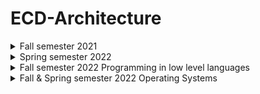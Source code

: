 # ECD-Architecture
 
<details><summary>Fall semester 2021</summary>

 * [Lab 2](https://github.com/Nikiroiduk/ECD-Architecture/tree/main/Fall_semester_2021/LAB2) - Data definition. Assembler program structure
 * [Lab 3](https://github.com/Nikiroiduk/ECD-Architecture/tree/main/Fall_semester_2021/LAB3) - General purpose commands. Arithmetic commands
 * [Lab 4](https://github.com/Nikiroiduk/ECD-Architecture/tree/main/Fall_semester_2021/LAB4) - Programming tasks with branching. Description and call of procedures
 * [Lab 5](https://github.com/Nikiroiduk/ECD-Architecture/tree/main/Fall_semester_2021/LAB5) - Programming tasks with cycles
 * [Lab 6](https://github.com/Nikiroiduk/ECD-Architecture/tree/main/Fall_semester_2021/LAB6) - Bit manipulation commands
 * [Lab 7](https://github.com/Nikiroiduk/ECD-Architecture/tree/main/Fall_semester_2021/LAB7) - Row and table processing commands

</details>

<details><summary>Spring semester 2022</summary>

 * [Lab 1](https://github.com/Nikiroiduk/ECD-Architecture/tree/main/Spring_semester_2022/LAB1) - Row and table processing commands
 * [Lab 2](https://github.com/Nikiroiduk/ECD-Architecture/tree/main/Spring_semester_2022/LAB2) - Macros
 * [Lab 3](https://github.com/Nikiroiduk/ECD-Architecture/tree/main/Spring_semester_2022/LAB3) - 1D arrays
 * [Lab 4](https://github.com/Nikiroiduk/ECD-Architecture/tree/main/Spring_semester_2022/LAB4) - Arithmetic operations on matrices
 * [Lab 5](https://github.com/Nikiroiduk/ECD-Architecture/tree/main/Spring_semester_2022/LAB5) - Programming the mouse
 * [Lab 6](https://github.com/Nikiroiduk/ECD-Architecture/tree/main/Spring_semester_2022/LAB6) - Coprocessor programming
 
</details>

<details><summary>Fall semester 2022 Programming in low level languages</summary>

 * [Lab 1](https://github.com/Nikiroiduk/ECD-Architecture/tree/main/Fall_semester_2022_LLP/LAB1) - Creating a mini-environment and executable program on Masm under Windows
 * [Lab 2](https://github.com/Nikiroiduk/ECD-Architecture/tree/main/Fall_semester_2022_LLP/LAB2) - Dialogue structure of the program. Formatted output
 * [Lab 3](https://github.com/Nikiroiduk/ECD-Architecture/tree/main/Fall_semester_2022_LLP/LAB3) - Procedures
 * [Lab 4](https://github.com/Nikiroiduk/ECD-Architecture/tree/main/Fall_semester_2022_LLP/LAB4) - Console applications
 * [Lab 5](https://github.com/Nikiroiduk/ECD-Architecture/tree/main/Fall_semester_2022_LLP/LAB5) - Window applications
 * [Lab 6](https://github.com/Nikiroiduk/ECD-Architecture/tree/main/Fall_semester_2022_LLP/LAB6) - Window controls
 * [Lab 7](https://github.com/Nikiroiduk/ECD-Architecture/tree/main/Fall_semester_2022_LLP/LAB7) - Application resources
 * [Lab 8](https://github.com/Nikiroiduk/ECD-Architecture/tree/main/Fall_semester_2022_LLP/LAB8) - Working with files in Windows
 
</details>

<details><summary>Fall & Spring semester 2022 Operating Systems</summary>

 * [Lab 1](https://github.com/Nikiroiduk/ECD-Architecture/tree/main/Fall_Spring_semester_2022_OS/LAB1) - Intel assembly programming elements
 * [Lab 2](https://github.com/Nikiroiduk/ECD-Architecture/tree/main/Fall_Spring_semester_2022_OS/LAB2) - Programming TSR - programs
 * [Lab 3](https://github.com/Nikiroiduk/ECD-Architecture/tree/main/Fall_Spring_semester_2022_OS/LAB3) - Timer and sound
 * [Lab 4](https://github.com/Nikiroiduk/ECD-Architecture/tree/main/Fall_Spring_semester_2022_OS/LAB4) - Keyboard reprogramming
 * [Lab 5](https://github.com/Nikiroiduk/ECD-Architecture/tree/main/Fall_Spring_semester_2022_OS/LAB5) - Video adapter programming
 * [Lab 6](https://github.com/Nikiroiduk/ECD-Architecture/tree/main/Fall_Spring_semester_2022_OS/LAB6) - File system organization
 * [Lab 7](https://github.com/Nikiroiduk/ECD-Architecture/tree/main/Fall_Spring_semester_2022_OS/LAB7) - Compiler development
 * [Lab 8](https://github.com/Nikiroiduk/ECD-Architecture/tree/main/Fall_Spring_semester_2022_OS/LAB8) - Object code generation
 
</details>
